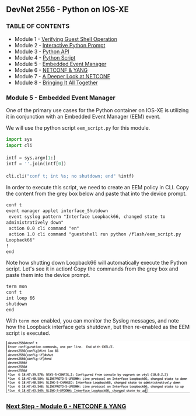 ## DevNet 2556 - Python on IOS-XE

### TABLE OF CONTENTS
* Module 1 - [Verifying Guest Shell Operation](Module1.md)
* Module 2 - [Interactive Python Prompt](Module2.md)
* Module 3 - [Python API](Module3.md)
* Module 4 - [Python Script](Module4.md)
* Module 5 - [Embedded Event Manager](Module5.md)
* Module 6 - [NETCONF & YANG](Module6.md)
* Module 7 - [A Deeper Look at NETCONF](Module7.md)
* Module 8 - [Bringing It All Together](Module8.md)


### Module 5 - Embedded Event Manager

One of the primary use cases for the Python container on IOS-XE is utilizing it in conjunction with an Embedded Event Manager (EEM) event.  

We will use the python script `eem_script.py` for this module.  

```python
import sys
import cli
 
intf = sys.argv[1:]
intf = ''.join(intf[0])

cli.cli("conf t; int %s; no shutdown; end" %intf)
```

In order to execute this script, we need to create an EEM policy in CLI.  Copy the content from the grey box below and paste that into the device prompt.


```
conf t
event manager applet interface_Shutdown
 event syslog pattern "Interface Loopback66, changed state to administratively down"
 action 0.0 cli command "en"
 action 1.0 cli command "guestshell run python /flash/eem_script.py Loopback66"	
!
end
```

Note how shutting down Loopback66 will automatically execute the Python script.  Let's see it in action!  Copy the commands from the grey box and paste them into the device prompt.  

```
term mon
conf t
int loop 66
shutdown
end

```
With `term mon` enabled, you can monitor the Syslog messages, and note how the Loopback interface gets shutdown, but then re-enabled as the EEM script is executed.

![alt text](images/eem-script-loop-up.png)

### [Next Step - Module 6 - NETCONF & YANG](Module6.md)
